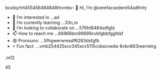 bcxkiyrtrt455456484848htvmbv- 👋 Hi, I’m @verefacsedere54sdfmhj
- 👀 I’m interested in ...ad
- 🌱 I’m currently learning ...33n,m
- 💞️ I’m looking to collaborate on ...576ht8484sdfghj
- 📫 How to reach me ...66966bm99699cvbfgbbfggfdsf
- 😄 Pronouns: ...5fhgwerwresdf6263dsfgfb
- ⚡ Fun fact: ...vmb254425xcv345xcv5115cvbxcvedw
8vbn863reerretrg
<!---52151sadqw6662323
verefacsedere/verefacsedere is a ✨ special ✨ repository because its `R66EADME.md` (520this file) appears on your GixcxvbvvctHub profinhgle.54
You can click the Preview link to take a look at59 your changes.12
--->.m12
45
